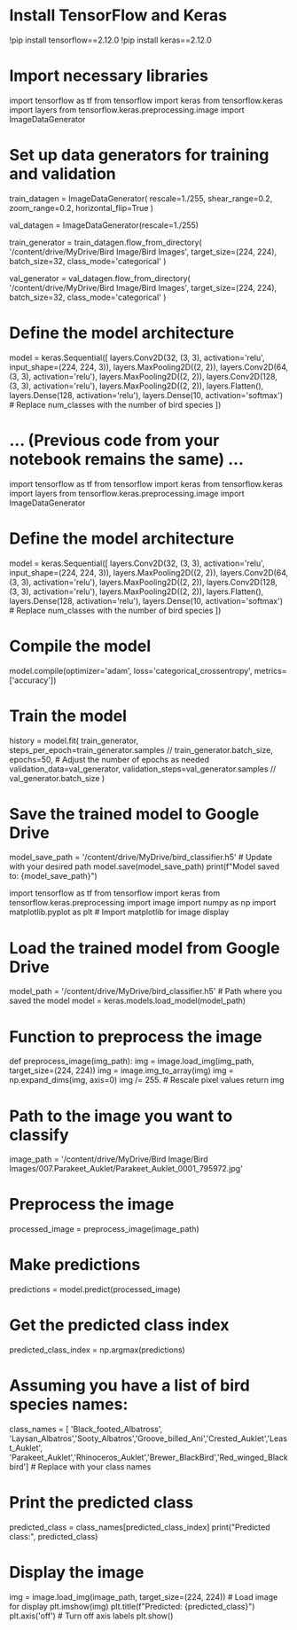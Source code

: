 # Install TensorFlow and Keras
!pip install tensorflow==2.12.0
!pip install keras==2.12.0

# Import necessary libraries
import tensorflow as tf
from tensorflow import keras
from tensorflow.keras import layers
from tensorflow.keras.preprocessing.image import ImageDataGenerator

# Set up data generators for training and validation
train_datagen = ImageDataGenerator(
    rescale=1./255,
    shear_range=0.2,
    zoom_range=0.2,
    horizontal_flip=True
)

val_datagen = ImageDataGenerator(rescale=1./255)

train_generator = train_datagen.flow_from_directory(
    '/content/drive/MyDrive/Bird Image/Bird Images',
    target_size=(224, 224),
    batch_size=32,
    class_mode='categorical'
)

val_generator = val_datagen.flow_from_directory(
    '/content/drive/MyDrive/Bird Image/Bird Images',
    target_size=(224, 224),
    batch_size=32,
    class_mode='categorical'
)

# Define the model architecture
model = keras.Sequential([
    layers.Conv2D(32, (3, 3), activation='relu', input_shape=(224, 224, 3)),
    layers.MaxPooling2D((2, 2)),
    layers.Conv2D(64, (3, 3), activation='relu'),
    layers.MaxPooling2D((2, 2)),
    layers.Conv2D(128, (3, 3), activation='relu'),
    layers.MaxPooling2D((2, 2)),
    layers.Flatten(),
    layers.Dense(128, activation='relu'),
    layers.Dense(10, activation='softmax')  # Replace num_classes with the number of bird species
])

# ... (Previous code from your notebook remains the same) ...
import tensorflow as tf
from tensorflow import keras
from tensorflow.keras import layers
from tensorflow.keras.preprocessing.image import ImageDataGenerator

# Define the model architecture
model = keras.Sequential([
    layers.Conv2D(32, (3, 3), activation='relu', input_shape=(224, 224, 3)),
    layers.MaxPooling2D((2, 2)),
    layers.Conv2D(64, (3, 3), activation='relu'),
    layers.MaxPooling2D((2, 2)),
    layers.Conv2D(128, (3, 3), activation='relu'),
    layers.MaxPooling2D((2, 2)),
    layers.Flatten(),
    layers.Dense(128, activation='relu'),
    layers.Dense(10, activation='softmax')  # Replace num_classes with the number of bird species
])
# Compile the model
model.compile(optimizer='adam',
              loss='categorical_crossentropy',
              metrics=['accuracy'])

# Train the model
history = model.fit(
    train_generator,
    steps_per_epoch=train_generator.samples // train_generator.batch_size,
    epochs=50,  # Adjust the number of epochs as needed
    validation_data=val_generator,
    validation_steps=val_generator.samples // val_generator.batch_size
)

# Save the trained model to Google Drive
model_save_path = '/content/drive/MyDrive/bird_classifier.h5'  # Update with your desired path
model.save(model_save_path)
print(f"Model saved to: {model_save_path}")

import tensorflow as tf
from tensorflow import keras
from tensorflow.keras.preprocessing import image
import numpy as np
import matplotlib.pyplot as plt # Import matplotlib for image display

# Load the trained model from Google Drive
model_path = '/content/drive/MyDrive/bird_classifier.h5'  # Path where you saved the model
model = keras.models.load_model(model_path)

# Function to preprocess the image
def preprocess_image(img_path):
    img = image.load_img(img_path, target_size=(224, 224))
    img = image.img_to_array(img)
    img = np.expand_dims(img, axis=0)
    img /= 255.  # Rescale pixel values
    return img

# Path to the image you want to classify
image_path = '/content/drive/MyDrive/Bird Image/Bird Images/007.Parakeet_Auklet/Parakeet_Auklet_0001_795972.jpg'

# Preprocess the image
processed_image = preprocess_image(image_path)

# Make predictions
predictions = model.predict(processed_image)

# Get the predicted class index
predicted_class_index = np.argmax(predictions)

# Assuming you have a list of bird species names:
class_names = [
    'Black_footed_Albatross', 'Laysan_Albatros','Sooty_Albatros','Groove_billed_Ani','Crested_Auklet','Least_Auklet',
    'Parakeet_Auklet','Rhinoceros_Auklet','Brewer_BlackBird','Red_winged_Blackbird']  # Replace with your class names

# Print the predicted class
predicted_class = class_names[predicted_class_index]
print("Predicted class:", predicted_class)


# Display the image
img = image.load_img(image_path, target_size=(224, 224))  # Load image for display
plt.imshow(img)
plt.title(f"Predicted: {predicted_class}")
plt.axis('off')  # Turn off axis labels
plt.show()
